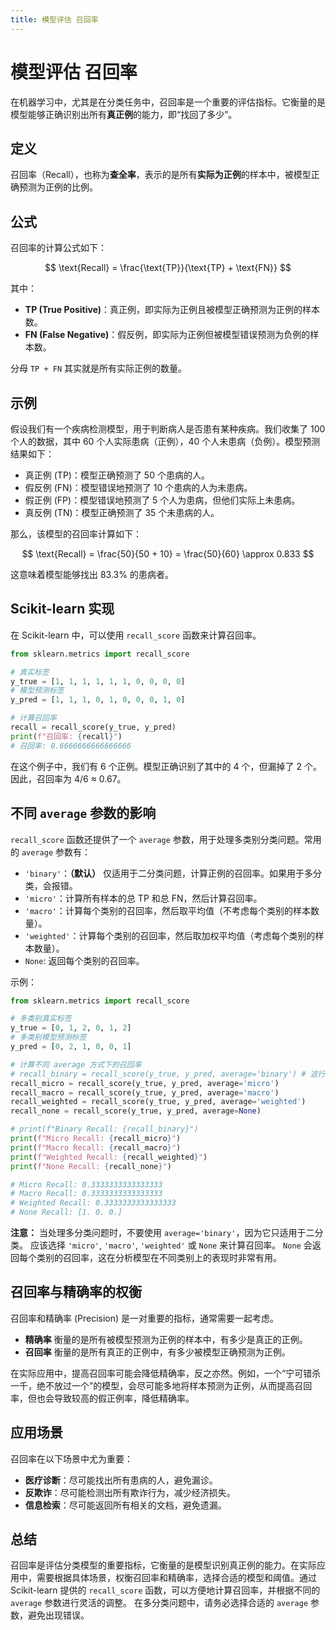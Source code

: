```yaml
---
title: 模型评估 召回率
---
```



# 模型评估 召回率

在机器学习中，尤其是在分类任务中，召回率是一个重要的评估指标。它衡量的是模型能够正确识别出所有**真正例**的能力，即“找回了多少”。

## 定义

召回率（Recall），也称为**查全率**，表示的是所有**实际为正例**的样本中，被模型正确预测为正例的比例。

## 公式

召回率的计算公式如下：

$$
\text{Recall} = \frac{\text{TP}}{\text{TP} + \text{FN}}
$$

其中：

-   **TP (True Positive)**：真正例，即实际为正例且被模型正确预测为正例的样本数。
-   **FN (False Negative)**：假反例，即实际为正例但被模型错误预测为负例的样本数。

分母 `TP + FN` 其实就是所有实际正例的数量。

## 示例

假设我们有一个疾病检测模型，用于判断病人是否患有某种疾病。我们收集了 100 个人的数据，其中 60 个人实际患病（正例），40 个人未患病（负例）。模型预测结果如下：

-   真正例 (TP)：模型正确预测了 50 个患病的人。
-   假反例 (FN)：模型错误地预测了 10 个患病的人为未患病。
-   假正例 (FP)：模型错误地预测了 5 个人为患病，但他们实际上未患病。
-   真反例 (TN)：模型正确预测了 35 个未患病的人。

那么，该模型的召回率计算如下：

$$
\text{Recall} = \frac{50}{50 + 10} = \frac{50}{60} \approx 0.833
$$

这意味着模型能够找出 83.3% 的患病者。

## Scikit-learn 实现

在 Scikit-learn 中，可以使用 `recall_score` 函数来计算召回率。

```python
from sklearn.metrics import recall_score

# 真实标签
y_true = [1, 1, 1, 1, 1, 1, 0, 0, 0, 0]
# 模型预测标签
y_pred = [1, 1, 1, 0, 1, 0, 0, 0, 1, 0]

# 计算召回率
recall = recall_score(y_true, y_pred)
print(f"召回率: {recall}")
# 召回率: 0.6666666666666666
```

在这个例子中，我们有 6 个正例。模型正确识别了其中的 4 个，但漏掉了 2 个。因此，召回率为 4/6 ≈ 0.67。

## 不同 `average` 参数的影响

`recall_score` 函数还提供了一个 `average` 参数，用于处理多类别分类问题。常用的 `average` 参数有：

-   `'binary'`：**（默认）** 仅适用于二分类问题，计算正例的召回率。如果用于多分类，会报错。
-   `'micro'`：计算所有样本的总 TP 和总 FN，然后计算召回率。
-   `'macro'`：计算每个类别的召回率，然后取平均值（不考虑每个类别的样本数量）。
-   `'weighted'`：计算每个类别的召回率，然后取加权平均值（考虑每个类别的样本数量）。
-   `None`:  返回每个类别的召回率。

示例：

```python
from sklearn.metrics import recall_score

# 多类别真实标签
y_true = [0, 1, 2, 0, 1, 2]
# 多类别模型预测标签
y_pred = [0, 2, 1, 0, 0, 1]

# 计算不同 average 方式下的召回率
# recall_binary = recall_score(y_true, y_pred, average='binary') # 这行代码会报错，因为是多分类问题
recall_micro = recall_score(y_true, y_pred, average='micro')
recall_macro = recall_score(y_true, y_pred, average='macro')
recall_weighted = recall_score(y_true, y_pred, average='weighted')
recall_none = recall_score(y_true, y_pred, average=None)

# print(f"Binary Recall: {recall_binary}")
print(f"Micro Recall: {recall_micro}")
print(f"Macro Recall: {recall_macro}")
print(f"Weighted Recall: {recall_weighted}")
print(f"None Recall: {recall_none}")

# Micro Recall: 0.3333333333333333
# Macro Recall: 0.3333333333333333
# Weighted Recall: 0.3333333333333333
# None Recall: [1. 0. 0.]
```

**注意：**  当处理多分类问题时，不要使用 `average='binary'`，因为它只适用于二分类。  应该选择 `'micro'`, `'macro'`, `'weighted'` 或 `None`  来计算召回率。  `None` 会返回每个类别的召回率，这在分析模型在不同类别上的表现时非常有用。

## 召回率与精确率的权衡

召回率和精确率 (Precision) 是一对重要的指标，通常需要一起考虑。

-   **精确率** 衡量的是所有被模型预测为正例的样本中，有多少是真正的正例。
-   **召回率** 衡量的是所有真正的正例中，有多少被模型正确预测为正例。

在实际应用中，提高召回率可能会降低精确率，反之亦然。例如，一个“宁可错杀一千，绝不放过一个”的模型，会尽可能多地将样本预测为正例，从而提高召回率，但也会导致较高的假正例率，降低精确率。

## 应用场景

召回率在以下场景中尤为重要：

-   **医疗诊断**：尽可能找出所有患病的人，避免漏诊。
-   **反欺诈**：尽可能检测出所有欺诈行为，减少经济损失。
-   **信息检索**：尽可能返回所有相关的文档，避免遗漏。

## 总结

召回率是评估分类模型的重要指标，它衡量的是模型识别真正例的能力。在实际应用中，需要根据具体场景，权衡召回率和精确率，选择合适的模型和阈值。通过 Scikit-learn 提供的 `recall_score` 函数，可以方便地计算召回率，并根据不同的 `average` 参数进行灵活的调整。  在多分类问题中，请务必选择合适的 `average` 参数，避免出现错误。

